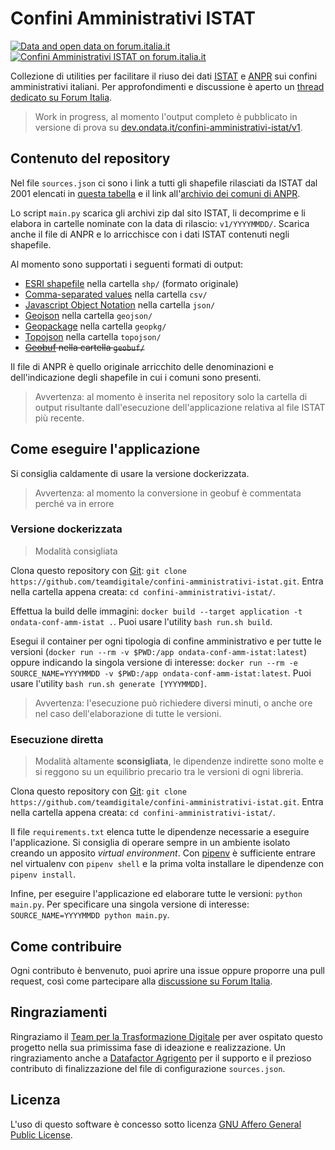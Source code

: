 # Confini Amministrativi ISTAT

[![Data and open data on forum.italia.it](https://img.shields.io/badge/Forum-Dati%20e%20open%20data-blue.svg)](https://forum.italia.it/c/dati)
[![Confini Amministrativi ISTAT on forum.italia.it](https://img.shields.io/badge/Thread-%5BCall%20for%20ideas%5D%20Confini%20amministrativi%20ISTAT-blue.svg)](https://forum.italia.it/t/call-for-ideas-confini-amministrativi-istat/12224)

Collezione di utilities per facilitare il riuso dei dati [ISTAT](https://www.istat.it/it/archivio/222527) e [ANPR](https://www.anpr.interno.it/) sui confini amministrativi italiani. Per approfondimenti e discussione è aperto un [thread dedicato su Forum Italia](https://forum.italia.it/t/call-for-ideas-confini-amministrativi-istat/12224).

> Work in progress, al momento l'output completo è pubblicato in versione di prova su [dev.ondata.it/confini-amministrativi-istat/v1](https://dev.ondata.it/confini-amministrativi-istat/).

## Contenuto del repository

Nel file `sources.json` ci sono i link a tutti gli shapefile rilasciati da ISTAT dal 2001 elencati in [questa tabella](https://www.istat.it/it/archivio/222527)
e il link all'[archivio dei comuni di ANPR](https://www.anpr.interno.it/portale/anpr-archivio-comuni.csv).

Lo script `main.py` scarica gli archivi zip dal sito ISTAT, li decomprime e li elabora in cartelle nominate con la data di rilascio: `v1/YYYYMMDD/`.
Scarica anche il file di ANPR e lo arricchisce con i dati ISTAT contenuti negli shapefile.

Al momento sono supportati i seguenti formati di output:

* [ESRI shapefile](https://it.wikipedia.org/wiki/Shapefile) nella cartella `shp/` (formato originale)
* [Comma-separated values](https://it.wikipedia.org/wiki/Comma-separated_values) nella cartella `csv/`
* [Javascript Object Notation](https://it.wikipedia.org/wiki/JavaScript_Object_Notation) nella cartella `json/`
* [Geojson](https://it.wikipedia.org/wiki/GeoJSON) nella cartella `geojson/`
* [Geopackage](https://en.wikipedia.org/wiki/GeoPackage) nella cartella `geopkg/`
* [Topojson](https://it.wikipedia.org/wiki/GeoJSON#TopoJSON) nella cartella `topojson/`
* ~~[Geobuf](https://github.com/pygeobuf/pygeobuf) nella cartella `geobuf/`~~

Il file di ANPR è quello originale arricchito delle denominazioni e dell'indicazione degli shapefile in cui i comuni sono presenti.

> Avvertenza: al momento è inserita nel repository solo la cartella di output risultante dall'esecuzione dell'applicazione relativa al file ISTAT più recente.

## Come eseguire l'applicazione

Si consiglia caldamente di usare la versione dockerizzata.

> Avvertenza: al momento la conversione in geobuf è commentata perché va in errore

### Versione dockerizzata

> Modalità consigliata

Clona questo repository con [Git](https://git-scm.com/): `git clone https://github.com/teamdigitale/confini-amministrativi-istat.git`.
Entra nella cartella appena creata: `cd confini-amministrativi-istat/`.

Effettua la build delle immagini: `docker build --target application -t ondata-conf-amm-istat .`.
Puoi usare l'utility `bash run.sh build`.

Esegui il container per ogni tipologia di confine amministrativo e per tutte le versioni (`docker run --rm -v $PWD:/app ondata-conf-amm-istat:latest`)
oppure indicando la singola versione di interesse: `docker run --rm -e SOURCE_NAME=YYYYMMDD -v $PWD:/app ondata-conf-amm-istat:latest`.
Puoi usare l'utility `bash run.sh generate [YYYYMMDD]`.

> Avvertenza: l'esecuzione può richiedere diversi minuti, o anche ore nel caso dell'elaborazione di tutte le versioni.

### Esecuzione diretta

> Modalità altamente **sconsigliata**, le dipendenze indirette sono molte e si reggono su un equilibrio precario tra le versioni di ogni libreria.

Clona questo repository con [Git](https://git-scm.com/): `git clone https://github.com/teamdigitale/confini-amministrativi-istat.git`.
Entra nella cartella appena creata: `cd confini-amministrativi-istat/`.

Il file `requirements.txt` elenca tutte le dipendenze necessarie a eseguire l'applicazione.
Si consiglia di operare sempre in un ambiente isolato creando un apposito *virtual environment*.
Con [pipenv](https://pipenv.kennethreitz.org/en/latest/) è sufficiente entrare nel virtualenv con `pipenv shell` e la prima volta installare le dipendenze con `pipenv install`.

Infine, per eseguire l'applicazione ed elaborare tutte le versioni: `python main.py`. Per specificare una singola versione di interesse: `SOURCE_NAME=YYYYMMDD python main.py`.

## Come contribuire

Ogni contributo è benvenuto, puoi aprire una issue oppure proporre una pull request, così come partecipare alla [discussione su Forum Italia](https://forum.italia.it/t/call-for-ideas-confini-amministrativi-istat/12224).

## Ringraziamenti

Ringraziamo il [Team per la Trasformazione Digitale](https://teamdigitale.governo.it/) per aver ospitato questo progetto nella sua primissima fase di ideazione e realizzazione.
Un ringraziamento anche a [Datafactor Agrigento](https://www.datafactor.it/) per il supporto e il prezioso contributo di finalizzazione del file di configurazione `sources.json`.

## Licenza
L'uso di questo software è concesso sotto licenza [GNU Affero General Public License](https://github.com/ondata/confini-amministrativi-istat/blob/develop/LICENSE).
